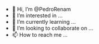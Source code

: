 - 👋 Hi, I’m @PedroRenam
- 👀 I’m interested in ...
- 🌱 I’m currently learning ...
- 💞️ I’m looking to collaborate on ...
- 📫 How to reach me ...

<!---
PedroRenam/PedroRenam is a ✨ special ✨ repository because its `README.md` (this file) appears on your GitHub profile.
You can click the Preview link to take a look at your changes.
--->
